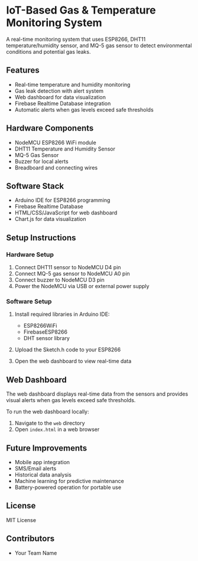 # IoT-Based Gas & Temperature Monitoring System

A real-time monitoring system that uses ESP8266, DHT11 temperature/humidity sensor, and MQ-5 gas sensor to detect environmental conditions and potential gas leaks.

## Features

- Real-time temperature and humidity monitoring
- Gas leak detection with alert system
- Web dashboard for data visualization
- Firebase Realtime Database integration
- Automatic alerts when gas levels exceed safe thresholds

## Hardware Components

- NodeMCU ESP8266 WiFi module
- DHT11 Temperature and Humidity Sensor
- MQ-5 Gas Sensor
- Buzzer for local alerts
- Breadboard and connecting wires

## Software Stack

- Arduino IDE for ESP8266 programming
- Firebase Realtime Database
- HTML/CSS/JavaScript for web dashboard
- Chart.js for data visualization

## Setup Instructions

### Hardware Setup

1. Connect DHT11 sensor to NodeMCU D4 pin
2. Connect MQ-5 gas sensor to NodeMCU A0 pin
3. Connect buzzer to NodeMCU D3 pin
4. Power the NodeMCU via USB or external power supply

### Software Setup

1. Install required libraries in Arduino IDE:
   - ESP8266WiFi
   - FirebaseESP8266
   - DHT sensor library

2. Upload the Sketch.h code to your ESP8266

3. Open the web dashboard to view real-time data

## Web Dashboard

The web dashboard displays real-time data from the sensors and provides visual alerts when gas levels exceed safe thresholds.

To run the web dashboard locally:
1. Navigate to the `web` directory
2. Open `index.html` in a web browser

## Future Improvements

- Mobile app integration
- SMS/Email alerts
- Historical data analysis
- Machine learning for predictive maintenance
- Battery-powered operation for portable use

## License

MIT License

## Contributors

- Your Team Name